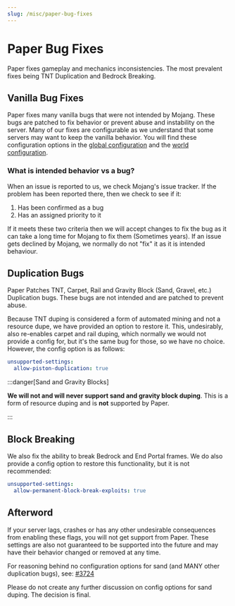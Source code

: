 ```yaml
---
slug: /misc/paper-bug-fixes
---
```


# Paper Bug Fixes

Paper fixes gameplay and mechanics inconsistencies. The most prevalent fixes being TNT Duplication and Bedrock Breaking.

## Vanilla Bug Fixes

Paper fixes many vanilla bugs that were not intended by Mojang. These bugs are patched to fix behavior or prevent abuse and
instability on the server. Many of our fixes are configurable as we understand that some servers may want to keep the
vanilla behavior. You will find these configuration options in the [global configuration](/docs/paper/admin/reference/configuration/global-configuration.mdx)
and the [world configuration](/docs/paper/admin/reference/configuration/world-configuration.mdx).

### What is intended behavior vs a bug?

When an issue is reported to us, we check Mojang's issue tracker. If the problem has been reported there, then we
check to see if it:

1) Has been confirmed as a bug
2) Has an assigned priority to it

If it meets these two criteria then we will accept changes to fix the bug as it can take a long time for Mojang to fix 
them (Sometimes years). If an issue gets declined by Mojang, we normally do not "fix" it as it is intended behaviour.

## Duplication Bugs

Paper Patches TNT, Carpet, Rail and Gravity Block (Sand, Gravel, etc.) Duplication bugs. These bugs are not intended and 
are patched to prevent abuse.

Because TNT duping is considered a form of automated mining and not a resource dupe, we have provided an option to 
restore it. This, undesirably, also re-enables carpet and rail duping, which normally we would not provide a config for, 
but it's the same bug for those, so we have no choice. However, the config option is as follows:

```yaml
unsupported-settings:
  allow-piston-duplication: true
```

:::danger[Sand and Gravity Blocks]

**We will not and will never support sand and gravity block duping**. This is a form of resource duping and is **not** supported by Paper.

:::

## Block Breaking

We also fix the ability to break Bedrock and End Portal frames. We do also provide a config option to restore this
functionality, but it is not recommended:
```yaml
unsupported-settings:
  allow-permanent-block-break-exploits: true
```

## Afterword

If your server lags, crashes or has any other undesirable consequences from enabling these flags, you will not get support from Paper.
These settings are also not guaranteed to be supported into the future and may have their behavior changed or removed at any time.

For reasoning behind no configuration options for sand (and MANY other duplication bugs), see: 
[#3724](https://github.com/PaperMC/Paper/issues/3724)

Please do not create any further discussion on config options for sand duping. The decision is final.
